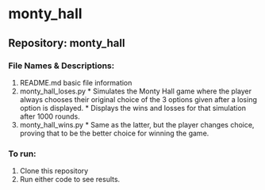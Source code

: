 # monty_hall

## Repository: monty_hall

### File Names & Descriptions:

  1. README.md basic file information
  2. monty_hall_loses.py
    * Simulates the Monty Hall game where the player always chooses their original choice of the 3 options given after a losing option is displayed.
    * Displays the wins and losses for that simulation after 1000 rounds.
  3. monty_hall_wins.py
    * Same as the latter, but the player changes choice, proving that to be the better choice for winning the game.
    
### To run:

  1. Clone this repository
  2. Run either code to see results. 

